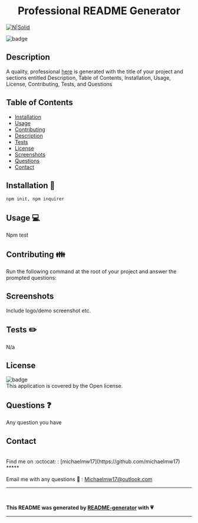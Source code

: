 
<h1 align="center"> Professional README Generator</h1>


[![N|Solid](https://cldup.com/dTxpPi9lDf.thumb.png)](https://nodesource.com/products/nsolid)

![badge](https://img.shields.io/badge/license-Open-green)<br />

## Description
A quality, professional [here](.dist/README.md)   is generated with the title of your project and sections entitled Description, Table of Contents, Installation, Usage, License, Contributing, Tests, and Questions 

## Table of Contents

- [Installation](#installation)
- [Usage](#usage)
- [Contributing](#contributing)
- [Description](#description)
- [Tests](#tests)
- [License](#license)
- [Screenshots](#screenshots)
- [Questions](#questions)
- [Contact](#contact)

<a name="installation"></a>
## Installation :floppy_disk:
`npm init, npm inquirer`

<a name="usage"></a>
## Usage :computer:
Npm test

<a name="contributing"></a>
## Contributing :family:
Run the following command at the root of your project and answer the prompted questions:

## Screenshots
Include logo/demo screenshot etc.

<a name="tests"></a>
## Tests :pencil2:
N/a

## License
![badge](https://img.shields.io/badge/license-Open-green)
<br />
This application is covered by the Open license. 

<a name="questions"></a>
## Questions :question:
Any question you have<br />

<a name="contact"></a>
## Contact
<br />
Find me on :octocat: : [michaelmw17](https://github.com/michaelmw17)
*****
<br />


Email me with any questions :email: : Michaelmw17@outlook.com
*****
<br />

__This README was generated by [README-generator](https://github.com/michaelmw17/w8homework) with :heartpulse:__
*****